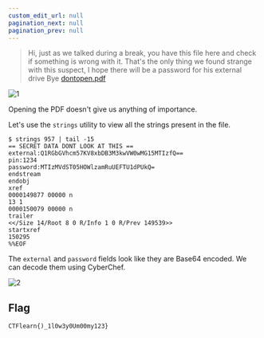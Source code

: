 ```yaml
---
custom_edit_url: null
pagination_next: null
pagination_prev: null
---
```


> Hi, just as we talked during a break, you have this file here and check if something is wrong with it. That's the only thing we found strange with this suspect, I hope there will be a password for his external drive
> Bye
> [dontopen.pdf](https://ctflearn.com/challenge/download/957)

![1](https://github.com/Knign/Write-ups/assets/110326359/d4e3acdf-e242-47cf-bd23-f9a9ac1f3d9a)

Opening the PDF doesn't give us anything of importance.

Let's use the `strings` utility to view all the strings present in the file.
```
$ strings 957 | tail -15
== SECRET DATA DONT LOOK AT THIS ==
external:Q1RGbGVhcm57KV8xbDB3M3kwVW0wMG15MTIzfQ==
pin:1234
password:MTIzMVdST05HOWlzamRuUEFTU1dPUkQ=
endstream
endobj
xref
0000149877 00000 n
13 1
0000150079 00000 n
trailer
<</Size 14/Root 8 0 R/Info 1 0 R/Prev 149539>>
startxref
150295
%%EOF
```
The `external` and `password` fields look like they are Base64 encoded. We can decode them using CyberChef.

![2](https://github.com/Knign/Write-ups/assets/110326359/ee5d0100-c6fb-4fab-aece-5036a7ed1a2d)

## Flag
```
CTFlearn{)_1l0w3y0Um00my123}
```

